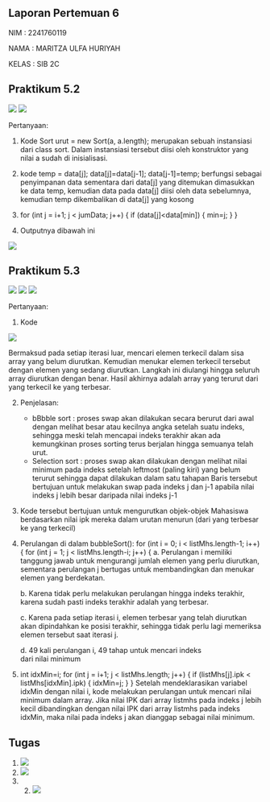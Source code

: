 ## Laporan Pertemuan 6

NIM : 2241760119

NAMA : MARITZA ULFA HURIYAH

KELAS : SIB 2C

## Praktikum 5.2
<img src = "Praktikum 5.2.png">
<img src = "Praktikum 5.2.3.png">

Pertanyaan:
1. Kode Sort urut = new Sort(a, a.length); merupakan sebuah instansiasi dari class sort. Dalam instansiasi tersebut diisi oleh konstruktor yang nilai a sudah di inisialisasi.

2. kode temp = data[j];
        data[j]=data[j-1];
        data[j-1]=temp;
berfungsi sebagai penyimpanan data sementara dari data[j] yang ditemukan dimasukkan ke data temp, kemudian data pada data[j] diisi oleh data sebelumnya, kemudian temp dikembalikan di data[j] yang kosong

3. for (int j = i+1; j < jumData; j++) {
            if (data[j]<data[min]) {
                min=j;
            }
        }

4. Outputnya dibawah ini
<img src = "Pertanyaan 1.4.png">


## Praktikum 5.3
<img src = "Praktikum 5.3.1.png">
<img src = "Praktikum 5.3.2.png">
<img src = "Praktikum 5.3.3.png">

Pertanyaan:
1. Kode 
<img src = "Pertanyaan 2.1.png">

Bermaksud pada setiap iterasi luar, mencari elemen terkecil dalam sisa array yang belum diurutkan. Kemudian menukar elemen terkecil tersebut dengan elemen yang sedang diurutkan. Langkah ini diulangi hingga seluruh array diurutkan dengan benar. Hasil akhirnya adalah array yang terurut dari yang terkecil ke yang terbesar.

2. Penjelasan:
     - bBbble sort : proses swap akan dilakukan secara berurut dari awal dengan melihat besar atau kecilnya angka setelah suatu indeks, sehingga meski telah mencapai indeks terakhir akan ada kemungkinan proses sorting terus berjalan hingga semuanya telah urut.
     - Selection sort : proses swap akan dilakukan dengan melihat nilai minimum pada indeks setelah leftmost (paling kiri) yang belum terurut sehingga dapat dilakukan dalam satu tahapan Baris tersebut bertujuan untuk melakukan swap pada indeks j dan j-1 apabila nilai indeks j lebih besar daripada nilai indeks j-1

3. Kode tersebut bertujuan untuk mengurutkan objek-objek Mahasiswa berdasarkan nilai ipk mereka dalam urutan menurun (dari yang terbesar ke yang terkecil)

4. Perulangan di dalam bubbleSort():
         for (int i = 0; i < listMhs.length-1; i++) {
            for (int j = 1; j < listMhs.length-i; j++) {
    a. Perulangan i memiliki tanggung jawab untuk mengurangi jumlah elemen yang perlu diurutkan, sementara perulangan j bertugas untuk membandingkan dan menukar elemen yang berdekatan.

    b.  Karena tidak perlu melakukan perulangan hingga indeks terakhir, karena sudah pasti indeks terakhir adalah yang terbesar.

    c. Karena pada setiap iterasi i, elemen terbesar yang telah diurutkan akan dipindahkan ke posisi terakhir, sehingga tidak perlu lagi memeriksa elemen tersebut saat iterasi j.

    d. 49 kali perulangan i, 49 tahap untuk mencari indeks dari nilai minimum

5.  int idxMin=i;
            for (int j = i+1; j < listMhs.length; j++) {
                if (listMhs[j].ipk < listMhs[idxMin].ipk) {
                    idxMin=j;
                }
            }
    Setelah mendeklarasikan variabel idxMin dengan nilai i, kode melakukan perulangan untuk mencari nilai minimum dalam array. Jika nilai IPK dari array listmhs pada indeks j lebih kecil dibandingkan dengan nilai IPK dari array listmhs pada indeks idxMin, maka nilai pada indeks j akan dianggap sebagai nilai minimum.


## Tugas
1. <img src = "Tugas1.png">
2. <img src = "Tugas2.png">
3. 2. <img src = "Tugas3.png">


